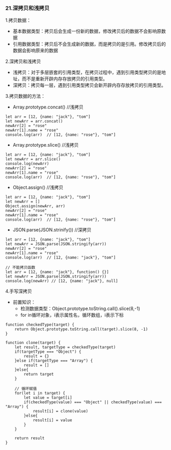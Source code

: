 ### 21.深拷贝和浅拷贝

1.拷贝数据：

* 基本数据类型：拷贝后会生成一份新的数据，修改拷贝后的数据不会影响原数据
* 引用数据类型：拷贝后不会生成新的数据，而是拷贝的是引用。修改拷贝后的数据会影响原来的数据

2.深拷贝和浅拷贝

* 浅拷贝：对于多层嵌套的引用类型，在拷贝过程中，遇到引用类型拷贝的是地址，而不是重新开辟内存存放拷贝的引用类型。
* 深拷贝：拷贝每一层，遇到引用类型拷贝会新开辟内存存放拷贝的引用类型。

3.拷贝数据的方法：

* Array.prototype.concat() //浅拷贝

```
let arr = [12, {name: "jack"}, "tom"]
let newArr = arr.concat()
newArr[2] = "rose"
newArr[1].name = "rose"
console.log(arr)  // [12, {name: "rose"}, "tom"]
```

* Array.prototype.slice() //浅拷贝

```
let arr = [12, {name: "jack"}, "tom"]
let newArr = arr.slice()
console.log(newArr)
newArr[2] = "rose"
newArr[1].name = "rose"
console.log(arr)  // [12, {name: "rose"}, "tom"]
```

* Object.assign() //浅拷贝

```
let arr = [12, {name: "jack"}, "tom"]
let newArr = []
Object.assign(newArr, arr)
newArr[2] = "rose"
newArr[1].name = "rose"
console.log(arr)  // [12, {name: "rose"}, "tom"]
```

* JSON.parse(JSON.strinify()) //深拷贝

```
let arr = [12, {name: "jack"}, "tom"]
let newArr = JSON.parse(JSON.stringify(arr))
newArr[2] = "rose"
newArr[1].name = "rose"
console.log(arr)  // [12, {name: "jack"}, "tom"]

// 不能拷贝函数
let arr = [12, {name: "jack"}, function() {}]
let newArr = JSON.parse(JSON.stringify(arr))
console.log(newArr) // [12, {name: "jack"}, null]
```

4.手写深拷贝

* 前置知识：
  * 检测数据类型：Object.prototype.toString.call().slice(8,-1)
  * for in循环对象，i表示属性名，循环数组，i表示下标

```
function checkedType(target) {
	return Object.prototype.toString.call(target).slice(8, -1)
}

function clone(target) {
	let result, targetType = checkedType(target)
	if(targetType === "Object") {
	 	result = {}
	}else if(targetType === "Array") {
		result = []
	}else{
		return target
	}
	
	// 循环赋值
	for(let i in target) {
		let value = target[i]
		if(checkedType(value) === "Object" || checkedType(value) === "Array") {
			result[i] = clone(value)
		}else{
			result[i] = value
		}
	}
	
	return result
}
```

